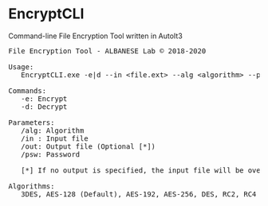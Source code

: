 # EncryptCLI
Command-line File Encryption Tool written in AutoIt3

<pre>
File Encryption Tool - ALBANESE Lab © 2018-2020

Usage: 
   EncryptCLI.exe -e|d --in &lt;file.ext&gt; --alg &lt;algorithm&gt; --psw &lt;password&gt;

Commands: 
   -e: Encrypt 
   -d: Decrypt

Parameters: 
   /alg: Algorithm
   /in : Input file
   /out: Output file (Optional [*])
   /psw: Password

   [*] If no output is specified, the input file will be overwritten.

Algorithms:
   3DES, AES-128 (Default), AES-192, AES-256, DES, RC2, RC4
</pre>
